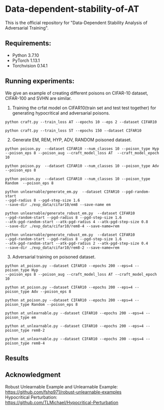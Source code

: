 # Data-dependent-stability-of-AT
This is the official repository for "Data-Dependent Stability Analysis of Adversarial Training". 

## Requirements:  
* Python 3.7.10 
* PyTorch 1.13.1
* Torchvision 0.14.1

## Running experiments:  
We give an example of creating different poisons on CIFAR-10 dataset, CIFAR-100 and SVHN are similar.  
1. Training the crfat model on CIFAR10(train set and test test together) for generating hypocritical and adversarial poisons.  
  ```
  python craft.py --train_loss AT --epochs 10 --eps 2 --dataset CIFAR10
  ```     
  ```
  python craft.py --train_loss ST --epochs 150 --dataset CIFAR10
  ```
2. Generate EM, REM, HYP, ADV, RANDOM poisoned dataset.  
  ```
  python poison.py  --dataset CIFAR10 --num_classes 10 --poison_type Hyp  
  --poison_eps 8 --poison_aug --craft_model_loss AT  --craft_model_epoch 10
  ```    
  ```
  python poison.py  --dataset CIFAR10 --num_classes 10 --poison_type Adv  --poison_eps 8   
  ```      
  ```
  python poison.py  --dataset CIFAR10 --num_classes 10 --poison_type Random  --poison_eps 8  
  ```         
  ```
  python unlearnable/generate_em.py  --dataset CIFAR10 --pgd-random-start  
  --pgd-radius 8 --pgd-step-size 1.6   
  --save-dir ./exp_data/cifar10/em8 --save-name em
  ```
  ```
  python unlearnable/generate_robust_em.py  --dataset CIFAR10    
  --pgd-random-start --pgd-radius 8 --pgd-step-size 1.6   
  --atk-pgd-random-start --atk-pgd-radius 4 --atk-pgd-step-size 0.8    
  --save-dir ./exp_data/cifar10/rem8-4 --save-name=rem
  ```
  ```
  python unlearnable/generate_robust_em.py  --dataset CIFAR10    
  --pgd-random-start --pgd-radius 8 --pgd-step-size 1.6   
  --atk-pgd-random-start --atk-pgd-radius 2 --atk-pgd-step-size 0.4    
  --save-dir ./exp_data/cifar10/rem8-2 --save-name=rem
  ```
3. Adversarial training on poisoned dataset.    
  ```
  python at_poison.py --dataset CIFAR10 --epochs 200 --eps=4 --poison_type Hyp   
  --poison_eps 8 --poison_aug --craft_model_loss AT --craft_model_epoch 10
  ```    
  ```
  python at_poison.py --dataset CIFAR10 --epochs 200 --eps=4 --poison_type Adv --poison_eps 8     
  ```   
  ```
  python at_poison.py --dataset CIFAR10 --epochs 200 --eps=4 --poison_type Random --poison_eps 8      
  ```      
  ```
  python at_unlearnable.py --dataset CIFAR10 --epochs 200 --eps=4 --poison_type em
  ```
  ```
  python at_unlearnable.py --dataset CIFAR10 --epochs 200 --eps=4 --poison_type rem8-2
  ```
  ```
  python at_unlearnable.py --dataset CIFAR10 --epochs 200 --eps=4 --poison_type rem8-4
  ```
  

## Results
## Acknowledgment
Robust Unlearnable Example and Unlearnable Example:  
https://github.com/fshp971/robust-unlearnable-examples   
Hypocritical Perturbation:  
https://github.com/TLMichael/Hypocritical-Perturbation   
